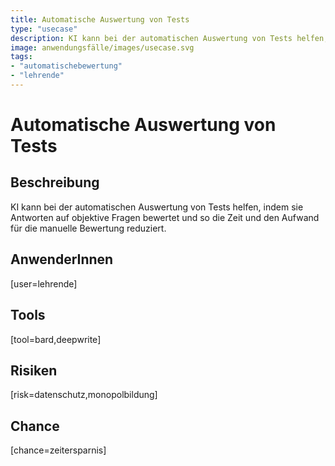 ```yaml
---
title: Automatische Auswertung von Tests
type: "usecase"
description: KI kann bei der automatischen Auswertung von Tests helfen, indem sie Antworten auf objektive Fragen bewertet und so die Zeit und den Aufwand für die manuelle Bewertung reduziert.
image: anwendungsfälle/images/usecase.svg
tags:
- "automatischebewertung"
- "lehrende"
---
```


# Automatische Auswertung von Tests

## Beschreibung

KI kann bei der automatischen Auswertung von Tests helfen, indem sie Antworten auf objektive Fragen bewertet und so die Zeit und den Aufwand für die manuelle Bewertung reduziert.

## AnwenderInnen

[user=lehrende]


## Tools

[tool=bard,deepwrite]


## Risiken

[risk=datenschutz,monopolbildung]


## Chance

[chance=zeitersparnis]
